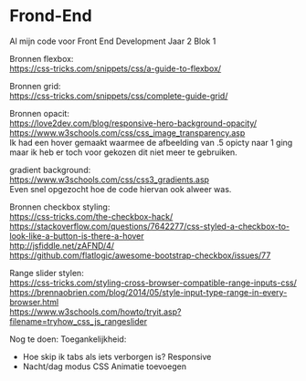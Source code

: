 # Frond-End <br/>
Al mijn code voor Front End Development Jaar 2 Blok 1 <br/>


Bronnen flexbox: <br/>
https://css-tricks.com/snippets/css/a-guide-to-flexbox/ <br/>

Bronnen grid: <br/>
https://css-tricks.com/snippets/css/complete-guide-grid/ <br/>

Bronnen opacit:<br/>
https://love2dev.com/blog/responsive-hero-background-opacity/ <br/>
https://www.w3schools.com/css/css_image_transparency.asp <br/>
Ik had een hover gemaakt waarmee de afbeelding van .5 opicty naar 1 ging maar ik heb er toch voor gekozen dit niet meer te gebruiken. <br/>


gradient background: <br/>
https://www.w3schools.com/css/css3_gradients.asp <br/>
Even snel opgezocht hoe de code hiervan ook alweer was. <br/>


Bronnen checkbox styling: <br/>
https://css-tricks.com/the-checkbox-hack/ <br/>
https://stackoverflow.com/questions/7642277/css-styled-a-checkbox-to-look-like-a-button-is-there-a-hover <br/>
http://jsfiddle.net/zAFND/4/ <br/>
https://github.com/flatlogic/awesome-bootstrap-checkbox/issues/77 <br/>



Range slider stylen:<br/>
https://css-tricks.com/styling-cross-browser-compatible-range-inputs-css/ <br/>
https://brennaobrien.com/blog/2014/05/style-input-type-range-in-every-browser.html <br/>
https://www.w3schools.com/howto/tryit.asp?filename=tryhow_css_js_rangeslider <br/>




Nog te doen:
Toegankelijkheid: 
  - Hoe skip ik tabs als iets verborgen is?
Responsive
  - Nacht/dag modus
CSS Animatie toevoegen
  
